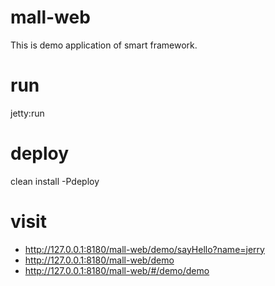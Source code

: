 # mall-web
This is demo application of smart framework.
# run
jetty:run
# deploy
clean install -Pdeploy
# visit
- http://127.0.0.1:8180/mall-web/demo/sayHello?name=jerry
- http://127.0.0.1:8180/mall-web/demo
- http://127.0.0.1:8180/mall-web/#/demo/demo